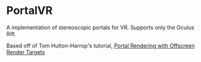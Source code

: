 # PortalVR
A implementation of stereoscopic portals for VR. Supports only the Oculus Rift.

Based off of Tom Hulton-Harrop's tutorial, [Portal Rendering with Offscreen Render Targets](http://tomhulton.blogspot.com/2015/08/portal-rendering-with-offscreen-render.html)
